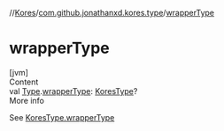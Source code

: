 //[Kores](../index.md)/[com.github.jonathanxd.kores.type](index.md)/[wrapperType](wrapper-type.md)



# wrapperType  
[jvm]  
Content  
val [Type](https://docs.oracle.com/javase/8/docs/api/java/lang/reflect/Type.html).[wrapperType](wrapper-type.md): [KoresType](-kores-type/index.md)?  
More info  


See [KoresType.wrapperType](-kores-type/wrapper-type.md)

  



